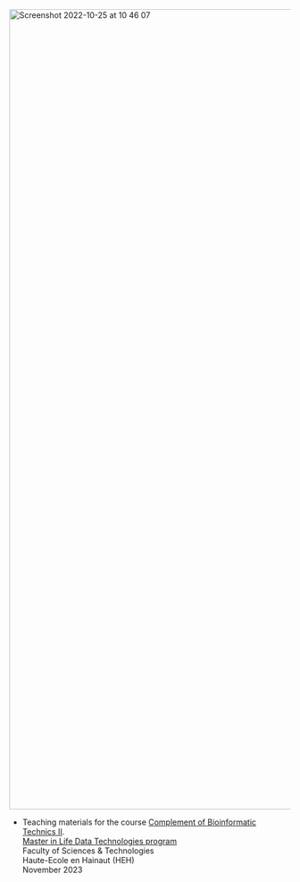 
<img width="1430" alt="Screenshot 2022-10-25 at 10 46 07" src="https://user-images.githubusercontent.com/6929960/197727905-6b953946-1ac5-44f8-a780-ff99e974e276.png">

- Teaching materials for the course [Complement of Bioinformatic Technics II](https://www.heh.be/upload/ects/2022-2023/2022-2023-UE-service-bioinformatique-9652.pdf?quand=1666687552).    
[Master in Life Data Technologies program](https://www.heh.be/master-ingenieur-en-technologies-des-donnees-du-vivant)  
Faculty of Sciences & Technologies  
Haute-Ecole en Hainaut (HEH)  
November 2023
